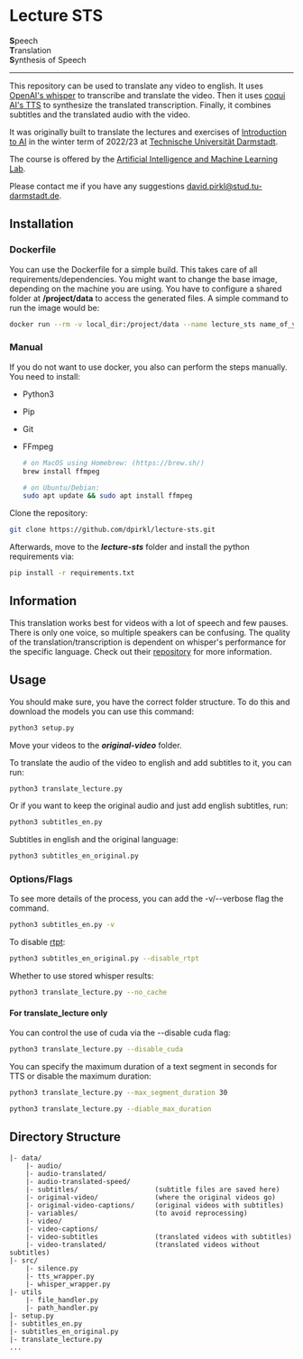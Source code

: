 # Lecture STS

**S**peech\
**T**ranslation\
**S**ynthesis of Speech

---

This repository can be used to translate any video to english. It uses [OpenAI's whisper](https://github.com/openai/whisper) to transcribe and translate the video. Then it uses [coqui AI's TTS](https://github.com/coqui-ai/TTS) to synthesize the translated transcription. Finally, it combines subtitles and the translated audio with the video.

It was originally built to translate the lectures and exercises of [Introduction to AI](https://www.tucan.tu-darmstadt.de/scripts/mgrqispi.dll?APPNAME=CampusNet&PRGNAME=COURSEDETAILS&ARGUMENTS=-N000000000000001,-N000662,-N0,-N382005038576888,-N382005038510889,-N0,-N0,-N0) in the winter term of 2022/23 at [Technische Universität Darmstadt](https://www.tu-darmstadt.de/).

The course is offered by the [Artificial Intelligence and Machine Learning Lab](https://ml-research.github.io/).

Please contact me if you have any suggestions [david.pirkl@stud.tu-darmstadt.de](mailto:david.pirkl@stud.tu-darmstadt.de).

## Installation

### Dockerfile

You can use the Dockerfile for a simple build. This takes care of all requirements/dependencies. You might want to change the base image, depending on the machine you are using. You have to configure a shared folder at **/project/data** to access the generated files. A simple command to run the image would be:

```bash
docker run --rm -v local_dir:/project/data --name lecture_sts name_of_your_docker_image:latest
```

### Manual

If you do not want to use docker, you also can perform the steps manually. You need to install:

- Python3
- Pip
- Git
- FFmpeg

  ```bash
  # on MacOS using Homebrew: (https://brew.sh/)
  brew install ffmpeg

  # on Ubuntu/Debian:
  sudo apt update && sudo apt install ffmpeg
  ```

Clone the repository:

```bash
git clone https://github.com/dpirkl/lecture-sts.git
```

Afterwards, move to the **_lecture-sts_** folder and install the python requirements via:

```bash
pip install -r requirements.txt
```

## Information

This translation works best for videos with a lot of speech and few pauses. There is only one voice, so multiple speakers can be confusing. The quality of the translation/transcription is dependent on whisper's performance for the specific language. Check out their [repository](https://github.com/openai/whisper) for more information.

## Usage

You should make sure, you have the correct folder structure. To do this and download the models you can use this command:

```bash
python3 setup.py
```

Move your videos to the **_original-video_** folder.

To translate the audio of the video to english and add subtitles to it, you can run:

```bash
python3 translate_lecture.py
```

Or if you want to keep the original audio and just add english subtitles, run:

```bash
python3 subtitles_en.py
```

Subtitles in english and the original language:

```bash
python3 subtitles_en_original.py
```

### Options/Flags

To see more details of the process, you can add the -v/--verbose flag the command.

```bash
python3 subtitles_en.py -v
```

To disable [rtpt](https://github.com/ml-research/rtpt):

```bash
python3 subtitles_en_original.py --disable_rtpt
```

Whether to use stored whisper results:

```bash
python3 translate_lecture.py --no_cache
```

#### For translate_lecture only

You can control the use of cuda via the --disable cuda flag:

```bash
python3 translate_lecture.py --disable_cuda
```

You can specify the maximum duration of a text segment in seconds for TTS or disable the maximum duration:

```bash
python3 translate_lecture.py --max_segment_duration 30

python3 translate_lecture.py --diable_max_duration
```

## Directory Structure

```
|- data/
    |- audio/
    |- audio-translated/
    |- audio-translated-speed/
    |- subtitles/                   (subtitle files are saved here)
    |- original-video/              (where the original videos go)
    |- original-video-captions/     (original videos with subtitles)
    |- variables/                   (to avoid reprocessing)
    |- video/
    |- video-captions/
    |- video-subtitles              (translated videos with subtitles)
    |- video-translated/            (translated videos without subtitles)
|- src/
    |- silence.py
    |- tts_wrapper.py
    |- whisper_wrapper.py
|- utils
    |- file_handler.py
    |- path_handler.py
|- setup.py
|- subtitles_en.py
|- subtitles_en_original.py
|- translate_lecture.py
...
```
